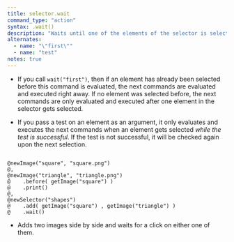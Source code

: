 ```yaml
---
title: selector.wait
command_type: "action"
syntax: .wait()
description: "Waits until one of the elements of the selector is selected before evaluating and executing the next commands."
alternates:
  - name: "\"first\""
  - name: "test"
notes: true
---
```


+ If you call `wait("first")`, then if an element has already been selected before this command is evaluated, the next commands are evaluated and executed right away. If no element was selected before, the next commands are only evaluated and executed after one element in the selector gets selected.

+ If you pass a test on an element as an argument, it only evaluates and executes the next commands when an element gets selected *while the test is successful*. If the test is not successful, it will be checked again upon the next selection.

<!--more-->

<pre><code class="language-diff-javascript diff-highlight try-true">
@newImage("square", "square.png")
@,
@newImage("triangle", "triangle.png")
@    .before( getImage("square") )
@    .print()
@,
@newSelector("shapes")
@    .add( getImage("square") , getImage("triangle") )
@    .wait()
</code></pre>

+ Adds two images side by side and waits for a click on either one of them.		
